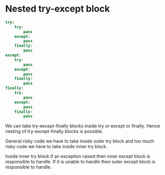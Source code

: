 # Nested try-except block

```py
try:
    try:
        pass
    except:
        pass
    finally:
        pass
except:
    try:
        pass
    except:
        pass
    finally:
        pass
finally:
    try:
        pass
    except:
        pass
    finally:
        pass
```

We can take try-except-finally blocks inside try or except or finally. Hence nesting of try-except-finally blocks is possible.

General risky code we have to take inside outer try block and too much risky code we have to take inside inner try block.

Inside inner try block if an exception raised then inner except block is responsible to handle. If it is unable to handle then outer except block is responsible to handle.